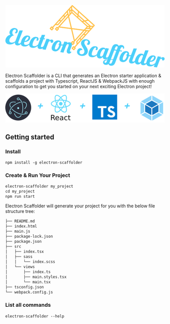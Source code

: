 ![Electron Scaffolder](./logo.png)

Electron Scaffolder is a CLI that generates an Electron starter application & scaffolds a project with Typescript, ReactJS & WebpackJS with enough configuration to get you started on your next exciting Electron project!

![Electron Scaffolder Libraries](./libs.png)

## Getting started

### Install
```
npm install -g electron-scaffolder
```

### Create & Run Your Project
```
electron-scaffolder my_project
cd my_project
npm run start
```

Electron Scaffolder will generate your project for you with the below file structure tree:
```
├── README.md
├── index.html
├── main.js
├── package-lock.json
├── package.json
├── src
│   ├── index.tsx
│   ├── sass
│   │   └── index.scss
│   └── views
│       ├── index.ts
│       ├── main.styles.tsx
│       └── main.tsx
├── tsconfig.json
└── webpack.config.js
```

### List all commands
```
electron-scaffolder --help
```
